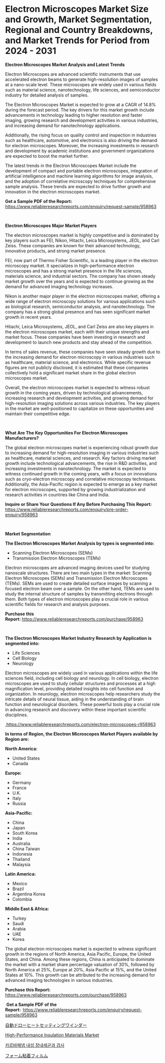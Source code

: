<p><h1>Electron Microscopes Market Size and Growth, Market Segmentation, Regional and Country Breakdowns, and Market Trends for Period from 2024 -  2031</h1></p><p><strong>Electron Microscopes Market Analysis and Latest Trends</strong></p>
<p><p>Electron Microscopes are advanced scientific instruments that use accelerated electron beams to generate high-resolution images of samples at a nano-scale level. These microscopes are widely used in various fields such as material science, nanotechnology, life sciences, and semiconductor industry for detailed analysis of samples.</p><p>The Electron Microscopes Market is expected to grow at a CAGR of 14.8% during the forecast period. The key drivers for this market growth include advancements in technology leading to higher resolution and faster imaging, growing research and development activities in various industries, and increasing demand for nanotechnology applications.</p><p>Additionally, the rising focus on quality control and inspection in industries such as healthcare, automotive, and electronics is also driving the demand for electron microscopes. Moreover, the increasing investments in research and development by academic institutions and government organizations are expected to boost the market further.</p><p>The latest trends in the Electron Microscopes Market include the development of compact and portable electron microscopes, integration of artificial intelligence and machine learning algorithms for image analysis, and the adoption of correlative microscopy techniques for comprehensive sample analysis. These trends are expected to drive further growth and innovation in the electron microscopes market.</p></p>
<p><strong>Get a Sample PDF of the Report:&nbsp;</strong> <a href="https://www.reliableresearchreports.com/enquiry/request-sample/958963">https://www.reliableresearchreports.com/enquiry/request-sample/958963</a></p>
<p>&nbsp;</p>
<p><strong>Electron Microscopes Major Market Players</strong></p>
<p><p>The electron microscopes market is highly competitive and is dominated by key players such as FEI, Nikon, Hitachi, Leica Microsystems, JEOL, and Carl Zeiss. These companies are known for their advanced technology, innovative products, and strong market presence.</p><p>FEI, now part of Thermo Fisher Scientific, is a leading player in the electron microscopy market. It specializes in high-performance electron microscopes and has a strong market presence in the life sciences, materials science, and industrial sectors. The company has shown steady market growth over the years and is expected to continue growing as the demand for advanced imaging technology increases.</p><p>Nikon is another major player in the electron microscopes market, offering a wide range of electron microscopy solutions for various applications such as biological research, semiconductor analysis, and nanotechnology. The company has a strong global presence and has seen significant market growth in recent years.</p><p>Hitachi, Leica Microsystems, JEOL, and Carl Zeiss are also key players in the electron microscopes market, each with their unique strengths and market focus. These companies have been investing in research and development to launch new products and stay ahead of the competition.</p><p>In terms of sales revenue, these companies have seen steady growth due to the increasing demand for electron microscopy in various industries such as healthcare, material science, and electronics. While specific revenue figures are not publicly disclosed, it is estimated that these companies collectively hold a significant market share in the global electron microscopes market.</p><p>Overall, the electron microscopes market is expected to witness robust growth in the coming years, driven by technological advancements, increasing research and development activities, and growing demand for high-resolution imaging solutions across various industries. The key players in the market are well-positioned to capitalize on these opportunities and maintain their competitive edge.</p></p>
<p>&nbsp;</p>
<p><strong>What Are The Key Opportunities For Electron Microscopes Manufacturers?</strong></p>
<p><p>The global electron microscopes market is experiencing robust growth due to increasing demand for high-resolution imaging in various industries such as healthcare, material sciences, and research. Key factors driving market growth include technological advancements, the rise in R&D activities, and increasing investments in nanotechnology. The market is expected to witness continued growth in the coming years, with a focus on innovations such as cryo-electron microscopy and correlative microscopy techniques. Additionally, the Asia-Pacific region is expected to emerge as a key market for electron microscopes, supported by growing industrialization and research activities in countries like China and India.</p></p>
<p><strong>Inquire or Share Your Questions If Any Before Purchasing This Report:</strong> <a href="https://www.reliableresearchreports.com/enquiry/pre-order-enquiry/958963">https://www.reliableresearchreports.com/enquiry/pre-order-enquiry/958963</a></p>
<p>&nbsp;</p>
<p><strong>Market Segmentation</strong></p>
<p><strong>The Electron Microscopes Market Analysis by types is segmented into:</strong></p>
<p><ul><li>Scanning Electron Microscopes (SEMs)</li><li>Transmission Electron Microscopes (TEMs)</li></ul></p>
<p><p>Electron microscopes are advanced imaging devices used for studying nanoscale structures. There are two main types in the market: Scanning Electron Microscopes (SEMs) and Transmission Electron Microscopes (TEMs). SEMs are used to create detailed surface images by scanning a focused electron beam over a sample. On the other hand, TEMs are used to study the internal structure of samples by transmitting electrons through them. Both types of electron microscopes play a crucial role in various scientific fields for research and analysis purposes.</p></p>
<p><strong>Purchase this Report:&nbsp;</strong><a href="https://www.reliableresearchreports.com/purchase/958963">https://www.reliableresearchreports.com/purchase/958963</a></p>
<p>&nbsp;</p>
<p><strong>The Electron Microscopes Market Industry Research by Application is segmented into:</strong></p>
<p><ul><li>Life Sciences</li><li>Cell Biology</li><li>Neurology</li></ul></p>
<p><p>Electron microscopes are widely used in various applications within the life sciences field, including cell biology and neurology. In cell biology, electron microscopes are used to study cellular structures and processes at a high magnification level, providing detailed insights into cell function and organization. In neurology, electron microscopes help researchers study the intricate details of neural tissue, aiding in the understanding of brain function and neurological disorders. These powerful tools play a crucial role in advancing research and discovery within these important scientific disciplines.</p></p>
<p><a href="https://www.reliableresearchreports.com/electron-microscopes-r958963">&nbsp;https://www.reliableresearchreports.com/electron-microscopes-r958963</a></p>
<p><strong>In terms of Region, the Electron Microscopes Market Players available by Region are:</strong></p>
<p>
    <p> <strong> North America: </strong>
        <ul>
            <li>United States</li>
            <li>Canada</li>
        </ul>
        </p> 
    <p> <strong> Europe: </strong>
        <ul>
            <li>Germany</li>
            <li>France</li>
            <li>U.K.</li>
            <li>Italy</li>
            <li>Russia</li>
        </ul>
        </p> 
    <p> <strong> Asia-Pacific: </strong>
        <ul>
            <li>China</li>
            <li>Japan</li>
            <li>South Korea</li>
            <li>India</li>
            <li>Australia</li>
            <li>China Taiwan</li>
            <li>Indonesia</li>
            <li>Thailand</li>
            <li>Malaysia</li>
        </ul>
        </p> 
    <p> <strong> Latin America: </strong>
        <ul>
            <li>Mexico</li>
            <li>Brazil</li>
            <li>Argentina Korea</li>
            <li>Colombia</li>
        </ul>
        </p> 
    <p> <strong> Middle East & Africa: </strong>
        <ul>
            <li>Turkey</li>
            <li>Saudi</li>
            <li>Arabia</li>
            <li>UAE</li>
            <li>Korea</li>
        </ul>
    </p>
    </p>
<p><p>The global electron microscopes market is expected to witness significant growth in the regions of North America, Asia Pacific, Europe, the United States, and China. Among these regions, China is anticipated to dominate the market with a market share percentage valuation of 30%, followed by North America at 25%, Europe at 20%, Asia Pacific at 15%, and the United States at 10%. This growth can be attributed to the increasing demand for advanced imaging technologies in various industries.</p></p>
<p><strong>Purchase this Report: </strong><a href="https://www.reliableresearchreports.com/purchase/958963">https://www.reliableresearchreports.com/purchase/958963</a></p>
<p>&nbsp;<strong>Get a Sample PDF of the Report:&nbsp;&nbsp;</strong><a href="https://www.reliableresearchreports.com/enquiry/request-sample/958963">https://www.reliableresearchreports.com/enquiry/request-sample/958963</a></p>
<p><strong></strong></p>
<p><p><a href="https://github.com/TatumKoelpin2017/Market-Research-Report-List-1/blob/main/984764684563.md">自動ドローヒートセッティングワインダー</a></p><p><a href="https://github.com/JennyferFeil2023/Market-Research-Report-List-1/blob/main/high-performance-insulation-materials-market.md">High-Performance Insulation Materials Market</a></p><p><a href="https://medium.com/@lottierunte44/%ED%83%9C%EB%8B%A8%EC%84%B1-%EC%97%94%ED%85%8C%EB%A1%9C%EB%B0%95%ED%85%8C%EB%A6%AC%EC%95%84%EC%A1%B1%EC%97%90-%EC%A0%80%ED%95%AD%EC%84%B1-%EA%B0%81%EC%84%BC%EA%B2%80%EC%82%AC-%EC%8B%9C%EC%9E%A5-%EB%B6%84%EC%84%9D-%EA%B7%B8-cagr-%EC%8B%9C%EC%9E%A5-%EB%B6%84%ED%95%A0-%EB%B0%8F-%EA%B8%80%EB%A1%9C%EB%B2%8C-%EC%82%B0%EC%97%85-%EA%B0%9C%EC%9A%94-f036196ef2e2">카르바페넴 내성 장내세균과 검사</a></p><p><a href="https://github.com/GregorioOKeefe2023/Market-Research-Report-List-1/blob/main/543281584562.md">フォーム粘着フィルム</a></p></p>
